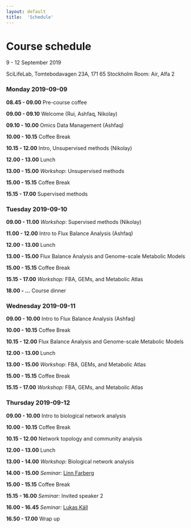 ```yaml
---
layout: default
title:  'Schedule'
---
```

# Course schedule

9 - 12 September 2019

SciLifeLab, Tomtebodavagen 23A, 171 65 Stockholm
Room: Air, Alfa 2


### Monday 2019-09-09

**08.45 - 09.00** Pre-course coffee

**09.00 - 09.10** Welcome (Rui, Ashfaq, Nikolay)

**09.10 - 10.00** Omics Data Management (Ashfaq)

**10.00 - 10.15** Coffee Break

**10.15 - 12.00** Intro, Unsupervised methods (Nikolay)

**12.00 - 13.00** Lunch

**13.00 - 15.00** *Workshop*: Unsupervised methods

**15.00 - 15.15** Coffee Break

**15.15 - 17.00** Supervised methods


### Tuesday 2019-09-10

**09.00 - 11.00** *Workshop*: Supervised methods (Nikolay)

**11.00 - 12.00** Intro to Flux Balance Analysis (Ashfaq)

**12.00 - 13.00** Lunch

**13.00 - 15.00** Flux Balance Analysis and Genome-scale Metabolic Models

**15.00 - 15.15** Coffee Break

**15.15 - 17.00** *Workshop:* FBA, GEMs, and Metabolic Atlas

**18.00 - ...** Course dinner


### Wednesday 2019-09-11

**09.00 - 10.00** Intro to Flux Balance Analysis (Ashfaq)

**10.00 - 10.15** Coffee Break

**10.15 - 12.00** Flux Balance Analysis and Genome-scale Metabolic Models

**12.00 - 13.00** Lunch

**13.00 - 15.00** *Workshop*: FBA, GEMs, and Metabolic Atlas

**15.00 - 15.15** Coffee Break

**15.15 - 17.00** *Workshop:* FBA, GEMs, and Metabolic Atlas


### Thursday 2019-09-12

**09.00 - 10.00** Intro to biological network analysis

**10.00 - 10.15** Coffee Break

**10.15 - 12.00** Network topology and community analysis

**12.00 - 13.00** Lunch

**13.00 - 14.00** *Workshop:* Biological network analysis

**14.00 - 15.00** *Seminar:* [Linn Farberg][1]

**15.00 - 15.15** Coffee Break

**15.15 - 16.00** *Seminar:* Invited speaker 2

**16.00 - 16.45** *Seminar:* [Lukas Käll][2]

**16.50 - 17.00** Wrap up


[1]: https://www.kth.se/kcap/the-kth-center-for-applied-precision-medicine-kcap-1.639039
[2]: http://kaell.org/


